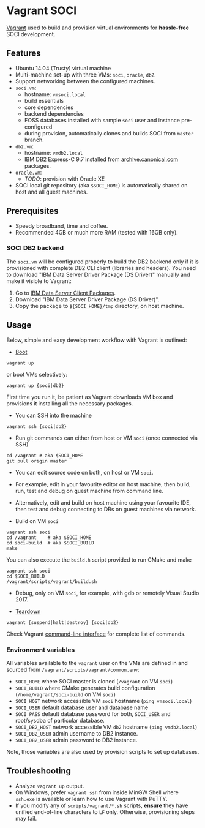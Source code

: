 # Vagrant SOCI

[Vagrant](https://www.vagrantup.com/) used to build and provision
virtual environments for **hassle-free** SOCI development.

## Features

* Ubuntu 14.04 (Trusty) virtual machine
* Multi-machine set-up with three VMs: `soci`, `oracle`, `db2`.
* Support networking between the configured machines.
* `soci.vm`:
  * hostname: `vmsoci.local`
  * build essentials
  * core dependencies
  * backend dependencies
  * FOSS databases installed with sample `soci` user and instance pre-configured
  * during provision, automatically clones and builds SOCI from `master` branch.
* `db2.vm`:
  * hostname: `vmdb2.local`
  * IBM DB2 Express-C 9.7 installed from [archive.canonical.com](http://archive.canonical.com) packages.
* `oracle.vm`:
  * *TODO*: provision with Oracle XE
* SOCI local git repository (aka `$SOCI_HOME`) is automatically shared on host
  and all guest machines.

## Prerequisites

* Speedy broadband, time and coffee.
* Recommended 4GB or much more RAM (tested with 16GB only).

### SOCI DB2 backend

The `soci.vm` will be configured properly to build the DB2 backend only if
it is provisioned with complete DB2 CLI client (libraries and headers).
You need to download "IBM Data Server Driver Package (DS Driver)" manually
and make it visible to Vagrant:

1. Go to [IBM Data Server Client Packages](http://www-01.ibm.com/support/docview.wss?uid=swg21385217).
2. Download "IBM Data Server Driver Package (DS Driver)".
3. Copy the package to `${SOCI_HOME}/tmp` directory, on host machine.

## Usage

Below, simple and easy development workflow with Vagrant is outlined:

* [Boot](https://docs.vagrantup.com/v2/getting-started/up.html)

```console
vagrant up
```

or boot VMs selectively:

```console
vagrant up {soci|db2}
```

First time you run it, be patient as Vagrant downloads VM box and
provisions it installing all the necessary packages.

* You can SSH into the machine

```console
vagrant ssh {soci|db2}
```

* Run git commands can either from host or VM `soci` (once connected via SSH)

```console
cd /vagrant # aka $SOCI_HOME
git pull origin master
```

* You can edit source code on both, on host or VM `soci`.
* For example, edit in your favourite editor on host machine, then build, run, test and debug on guest machine from command line.
* Alternatively, edit and build on host machine using your favourite IDE, then test and debug connecting to DBs on guest machines via network.

* Build on VM `soci`

```console
vagrant ssh soci
cd /vagrant    # aka $SOCI_HOME
cd soci-build  # aka $SOCI_BUILD
make
```

You can also execute the `build.h` script provided to run CMake and make

```console
vagrant ssh soci
cd $SOCI_BUILD
/vagrant/scripts/vagrant/build.sh
```

* Debug, only on VM `soci`, for example, with gdb or remotely Visual Studio 2017.

* [Teardown](https://docs.vagrantup.com/v2/getting-started/teardown.html)

```console
vagrant {suspend|halt|destroy} {soci|db2}
```

Check Vagrant [command-line interface](https://docs.vagrantup.com/v2/cli/index.html) for complete list of commands.

### Environment variables

All variables available to the `vagrant` user on the VMs are defined in and sourced from `/vagrant/scripts/vagrant/common.env`:

* `SOCI_HOME` where SOCI master is cloned (`/vagrant` on VM `soci`)
* `SOCI_BUILD` where CMake generates build configuration (`/home/vagrant/soci-build` on VM `soci`)
* `SOCI_HOST` network accessible VM `soci` hostname (`ping vmsoci.local`)
* `SOCI_USER` default database user and database name
* `SOCI_PASS` default database password for both, `SOCI_USER` and root/sysdba
  of particular database.
* `SOCI_DB2_HOST` network accessible VM `db2` hostname (`ping vmdb2.local`)
* `SOCI_DB2_USER` admin username to DB2 instance.
* `SOCI_DB2_USER` admin password to DB2 instance.

Note, those variables are also used by provision scripts to set up databases.

## Troubleshooting

* Analyze `vagrant up` output.
* On Windows, prefer `vagrant ssh` from inside MinGW Shell where  `ssh.exe` is available or learn how to use Vagrant with PuTTY.
* If you modify any of `scripts/vagrant/*.sh` scripts, **ensure** they have unified end-of-line characters to `LF` only. Otherwise, provisioning steps may fail.
